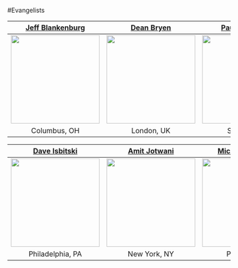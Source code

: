 #Evangelists

| [Jeff Blankenburg](https://github.com/jeffblankenburg/alexa/blob/master/start_here/alexa_evangelists/jeffblankenburg.md) | [Dean Bryen](https://github.com/jeffblankenburg/alexa/blob/master/start_here/alexa_evangelists/deanbryan.md) | [Paul Cutsinger](https://github.com/jeffblankenburg/alexa/blob/master/start_here/alexa_evangelists/paulcutsinger.md) | [Memo Doring](https://github.com/jeffblankenburg/alexa/blob/master/start_here/alexa_evangelists/memodoring.md) |
| :----------: | :----------: | :----------: | :----------: |
| <a href="https://github.com/jeffblankenburg/alexa/blob/master/start_here/alexa_evangelists/jeffblankenburg.md"><img src="https://github.com/jeffblankenburg/alexa/blob/master/start_here/alexa_evangelists/images/jeffblankenburg.jpg" width="200"></a> | <img src="https://github.com/jeffblankenburg/alexa/blob/master/start_here/alexa_evangelists/images/deanbryen.jpg" width="200"> | <img src="https://github.com/jeffblankenburg/alexa/blob/master/start_here/alexa_evangelists/images/paulcutsinger.jpg" width="200"> | <img src="https://github.com/jeffblankenburg/alexa/blob/master/start_here/alexa_evangelists/images/memodoring.jpg" width="200"> |
| Columbus, OH | London, UK | Seattle, WA | Seattle, WA |


| [Dave Isbitski](https://github.com/jeffblankenburg/alexa/blob/master/start_here/alexa_evangelists/daveisbitski.md) | [Amit Jotwani](https://github.com/jeffblankenburg/alexa/blob/master/start_here/alexa_evangelists/amitjotwani.md) | [Michael Palermo](https://github.com/jeffblankenburg/alexa/blob/master/start_here/alexa_evangelists/michaelpalermo.md) |
| :----------: | :----------: | :----------: |
| <img src="https://github.com/jeffblankenburg/alexa/blob/master/start_here/alexa_evangelists/images/daveisbitski.jpg" width="200"> | <img src="https://github.com/jeffblankenburg/alexa/blob/master/start_here/alexa_evangelists/images/amitjotwani.jpg" width="200"> | <img src="https://github.com/jeffblankenburg/alexa/blob/master/start_here/alexa_evangelists/images/michaelpalermo.jpg" width="200"> |
| Philadelphia, PA | New York, NY | Phoenix, AZ |

